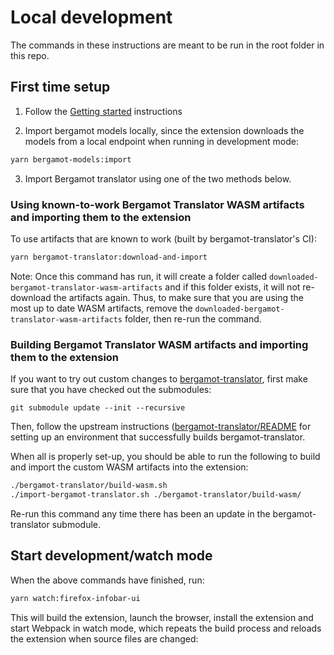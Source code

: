 # Local development

The commands in these instructions are meant to be run in the root folder in this repo.

## First time setup

1. Follow the [Getting started](./getting-started.md) instructions

2. Import bergamot models locally, since the extension downloads the models from a local endpoint when running in development mode:

```bash
yarn bergamot-models:import
```

3. Import Bergamot translator using one of the two methods below.

### Using known-to-work Bergamot Translator WASM artifacts and importing them to the extension

To use artifacts that are known to work (built by bergamot-translator's CI):

```bash
yarn bergamot-translator:download-and-import
```

Note: Once this command has run, it will create a folder called `downloaded-bergamot-translator-wasm-artifacts` and if this folder exists, it will not re-download the artifacts again. Thus, to make sure that you are using the most up to date WASM artifacts, remove the `downloaded-bergamot-translator-wasm-artifacts` folder, then re-run the command.

### Building Bergamot Translator WASM artifacts and importing them to the extension

If you want to try out custom changes to [bergamot-translator](https://github.com/mozilla/bergamot-translator/README.md), first make sure that you have checked out the submodules:

```
git submodule update --init --recursive
```

Then, follow the upstream instructions ([bergamot-translator/README](https://github.com/mozilla/bergamot-translator/README.md) for setting up an environment that successfully builds bergamot-translator.

When all is properly set-up, you should be able to run the following to build and import the custom WASM artifacts into the extension:

```bash
./bergamot-translator/build-wasm.sh
./import-bergamot-translator.sh ./bergamot-translator/build-wasm/
```

Re-run this command any time there has been an update in the bergamot-translator submodule.

## Start development/watch mode

When the above commands have finished, run:

```bash
yarn watch:firefox-infobar-ui
```

This will build the extension, launch the browser, install the extension and start Webpack in watch mode, which repeats the build process and reloads the extension when source files are changed:

